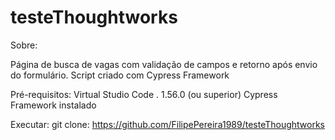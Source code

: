 # testeThoughtworks

Sobre:

Página de busca de vagas com validação de campos e retorno após envio do formulário. Script criado com Cypress Framework

Pré-requisitos:
Virtual Studio Code . 1.56.0 (ou superior)
Cypress Framework instalado

Executar:
  git clone: https://github.com/FilipePereira1989/testeThoughtworks
  
  
